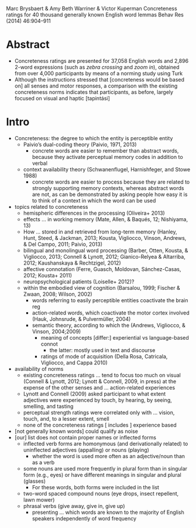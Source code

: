 Marc Brysbaert & Amy Beth Warriner & Victor Kuperman
Concreteness ratings for 40 thousand generally known English word lemmas
Behav Res (2014) 46:904–911

# Abstract

* Concreteness ratings are presented for 37,058 English words and 2,896 2-word
  expressions (such as _zebra crossing_ and _zoom in_),
  obtained from over 4,000 participants by means of a norming study using Turk
* Although the instructions stressed that [concreteness would be based on]
  all senses and motor responses,
  a comparison with the existing concreteness norms indicates that
  participants, as before, largely focused on visual and haptic [tapintási]

# Intro

* Concreteness: the degree to which the entity is perceptible entity
  * Paivio’s dual-coding theory (Paivio, 1971, 2013)
    * concrete words are easier to remember than abstract words,
      because they activate perceptual memory codes in addition to verbal
  * context availability theory (Schwanenflugel, Harnishfeger, and Stowe 1988)
    * concrete words are easier to process
      because they are related to strongly supporting memory contexts, whereas
      abstract words are not, as can be demonstrated by asking people how easy
      it is to think of a context in which the word can be used
* topics related to concreteness
  * hemispheric differences in the processing (Oliveira+ 2013)
  * effects ... in working memory (Mate, Allen, & Baqués, 12; Nishiyama, 13)
  * How ... stored in and retrieved from long-term memory
    (Hanley, Hunt, Steed, & Jackman, 2013; Kousta, Vigliocco, Vinson, Andrews,
    & Del Campo, 2011; Paivio, 2013)
  * bilingual and monolingual word processing
    (Barber, Otten, Kousta, & Vigliocco, 2013; Connell & Lynott, 2012;
    Gianico-Relyea & Altarriba, 2012; Kaushanskaya & Rechtzigel, 2012)
  * affective connotation
    (Ferre, Guasch, Moldovan, Sánchez-Casas, 2012; Kousta+ 2011)
  * neuropsychological patients (Loiselle+ 2012)?
  * within the embodied view of cognition
    (Barsalou, 1999; Fischer & Zwaan, 2008; Wilson, 2002)
    * words referring to easily perceptible entities coactivate the brain reg
    * action-related words, which coactivate the motor cortex involved
      (Hauk, Johnsrude, & Pulvermüller, 2004)
    * semantic theory, according to which the
      (Andrews, Vigliocco, & Vinson, 2004;2009)
      * meaning of concepts [differ:] experiential vs language-based connot
        * the latter: mostly used in text and discourse
      * ratings of mode of acquisition
        (Della Rosa, Catricala, Vigliocco, and Cappa 2010)
* availability of norms
  * existing concreteness ratings ... tend to focus too much on visual
    (Connell & Lynott, 2012; Lynott & Connell, 2009, in press)
    at the expense of the other senses and ... action-related experiences
  * Lynott and Connell (2009) asked participant to what extent adjectives were
    experienced by touch, by hearing, by seeing, smelling, and tasting
  * perceptual strength ratings were correlated only with ... vision, touch,
    and, to a lesser extent, smell
  * none of the concreteness ratings [ includes ] experience based
* [not generally known words] could qualify as noise
* [our] list does not contain proper names or inflected forms
    * inflected verb forms are homonymous (and derivationally related) to
      uninflected adjectives (appalling) or nouns (playing)
      * whether the word is used more often as an adjective/noun than as a verb
  * some nouns are used more frequently in plural form than in singular form
    (e.g., eyes) or have different meanings in singular and plural (glasses)
    * For these words, both forms were included in the list
  * two-word spaced compound nouns (eye drops, insect repellent, lawn mower)
  * phrasal verbs (give away, give in, give up)
    * presenting ... which words are known to the majority of English speakers
      independently of word frequency
